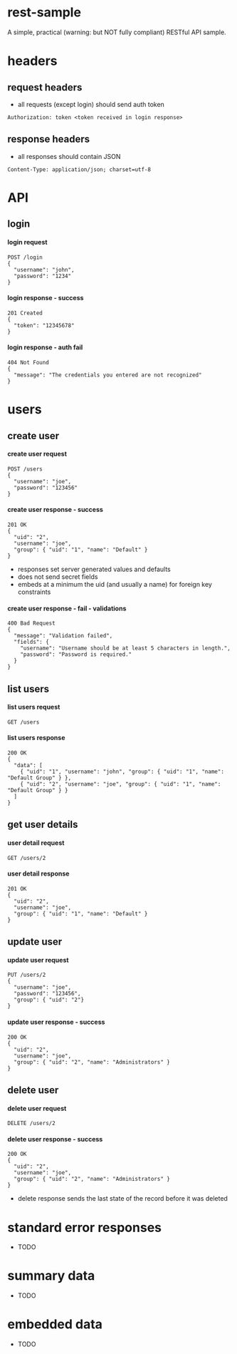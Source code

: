 # rest-sample
A simple, practical (warning: but NOT fully compliant) RESTful API sample.

# headers

## request headers

- all requests (except login) should send auth token

```
Authorization: token <token received in login response>
```

## response headers

- all responses should contain JSON

```
Content-Type: application/json; charset=utf-8
```

# API

## login

#### login request
```
POST /login
{
  "username": "john",
  "password": "1234"
}
```

#### login response - success
```
201 Created
{
  "token": "12345678"
}
```

#### login response - auth fail
```
404 Not Found
{
  "message": "The credentials you entered are not recognized"
}
```

# users

## create user

#### create user request

```
POST /users
{
  "username": "joe",
  "password": "123456"
}
```

#### create user response - success

```
201 OK
{
  "uid": "2",
  "username": "joe",
  "group": { "uid": "1", "name": "Default" }
}
```
- responses set server generated values and defaults
- does not send secret fields
- embeds at a minimum the uid (and usually a name) for foreign key constraints

#### create user response - fail - validations

```
400 Bad Request
{
  "message": "Validation failed",
  "fields": {
    "username": "Username should be at least 5 characters in length.",
    "password": "Password is required."
  }
}
```

## list users

#### list users request

```
GET /users
```

#### list users response

```
200 OK
{
  "data": [
    { "uid": "1", "username": "john", "group": { "uid": "1", "name": "Default Group" } },
    { "uid": "2", "username": "joe", "group": { "uid": "1", "name": "Default Group" } }
  ]
}
```

## get user details

#### user detail request

```
GET /users/2
```

#### user detail response

```
201 OK
{
  "uid": "2",
  "username": "joe",
  "group": { "uid": "1", "name": "Default" }
}
```

## update user

#### update user request

```
PUT /users/2
{
  "username": "joe",
  "password": "123456",
  "group": { "uid": "2"}
}
```

#### update user response - success

```
200 OK
{
  "uid": "2",
  "username": "joe",
  "group": { "uid": "2", "name": "Administrators" }
}
```

## delete user

#### delete user request

```
DELETE /users/2
```

#### delete user response - success

```
200 OK
{
  "uid": "2",
  "username": "joe",
  "group": { "uid": "2", "name": "Administrators" }
}
```
- delete response sends the last state of the record before it was deleted

# standard error responses
- TODO

# summary data
- TODO

# embedded data
- TODO
